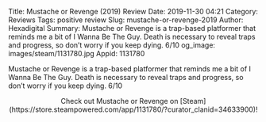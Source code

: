 Title: Mustache or Revenge (2019) Review
Date: 2019-11-30 04:21
Category: Reviews
Tags: positive review
Slug: mustache-or-revenge-2019
Author: Hexadigital
Summary: Mustache or Revenge is a trap-based platformer that reminds me a bit of I Wanna Be The Guy. Death is necessary to reveal traps and progress, so don’t worry if you keep dying. 6/10
og_image: images/steam/1131780.jpg
Appid: 1131780

Mustache or Revenge is a trap-based platformer that reminds me a bit of I Wanna Be The Guy. Death is necessary to reveal traps and progress, so don’t worry if you keep dying. 6/10

<center>Check out Mustache or Revenge on [Steam](https://store.steampowered.com/app/1131780/?curator_clanid=34633900)!</center>
